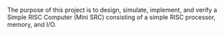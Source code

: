 The purpose of this project is to design, simulate, implement, and verify a Simple RISC Computer (Mini SRC) consisting of a simple RISC processor, memory, and I/O.
